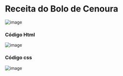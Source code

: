 <h1> Receita do Bolo de Cenoura</h1>

![image](https://github.com/user-attachments/assets/460d628b-107c-4268-8775-4bda1fec4c98)

<h3>Código Html</h3>

![image](https://github.com/user-attachments/assets/f91dc5f5-8672-4df0-b2e2-c894a6c864ed)

<h3>Código css</h3>

![image](https://github.com/user-attachments/assets/9d174093-5486-4034-b28d-091247b1c0c4)
